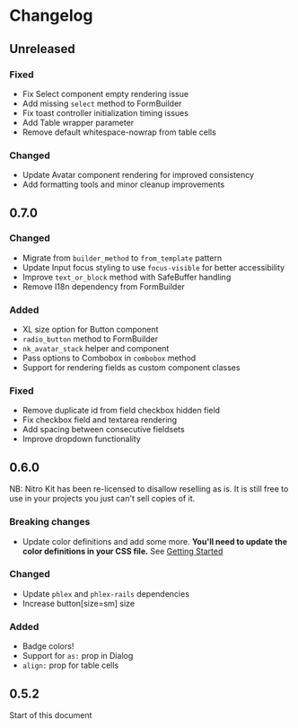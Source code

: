 # Changelog

## Unreleased

### Fixed

- Fix Select component empty rendering issue
- Add missing `select` method to FormBuilder
- Fix toast controller initialization timing issues
- Add Table wrapper parameter
- Remove default whitespace-nowrap from table cells

### Changed

- Update Avatar component rendering for improved consistency
- Add formatting tools and minor cleanup improvements

## 0.7.0

### Changed

- Migrate from `builder_method` to `from_template` pattern
- Update Input focus styling to use `focus-visible` for better accessibility
- Improve `text_or_block` method with SafeBuffer handling
- Remove I18n dependency from FormBuilder

### Added

- XL size option for Button component
- `radio_button` method to FormBuilder
- `nk_avatar_stack` helper and component
- Pass options to Combobox in `combobox` method
- Support for rendering fields as custom component classes

### Fixed

- Remove duplicate id from field checkbox hidden field
- Fix checkbox field and textarea rendering
- Add spacing between consecutive fieldsets
- Improve dropdown functionality

## 0.6.0

NB: Nitro Kit has been re-licensed to disallow reselling as is. It is still free to use in your projects you just can't sell copies of it.

### Breaking changes

- Update color definitions and add some more. **You'll need to update the color definitions in your CSS file.** See [Getting Started](https://nitrokit.dev/getting_started)

### Changed

- Update `phlex` and `phlex-rails` dependencies
- Increase button[size=sm] size

### Added

- Badge colors!
- Support for `as:` prop in Dialog
- `align:` prop for table cells

## 0.5.2

Start of this document
